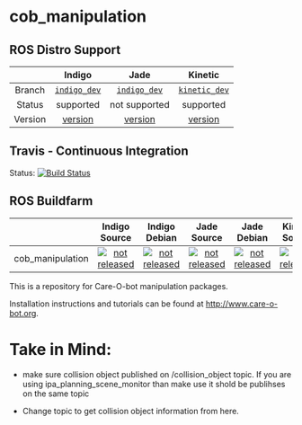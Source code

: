 cob_manipulation
===========

## ROS Distro Support

|         | Indigo | Jade | Kinetic |
|:-------:|:------:|:----:|:-------:|
| Branch  | [`indigo_dev`](https://github.com/ipa320/cob_manipulation/tree/indigo_dev) | [`indigo_dev`](https://github.com/ipa320/cob_manipulation/tree/indigo_dev) | [`kinetic_dev`](https://github.com/ipa320/cob_manipulation/tree/kinetic_dev) |
| Status  |  supported | not supported |  supported |
| Version | [version](http://repositories.ros.org/status_page/ros_indigo_default.html?q=cob_manipulation) | [version](http://repositories.ros.org/status_page/ros_jade_default.html?q=cob_manipulation) | [version](http://repositories.ros.org/status_page/ros_kinetic_default.html?q=cob_manipulation) |

## Travis - Continuous Integration

Status: [![Build Status](https://travis-ci.org/ipa320/cob_manipulation.svg?branch=kinetic_dev)](https://travis-ci.org/ipa320/cob_manipulation)

## ROS Buildfarm

|         | Indigo Source | Indigo Debian | Jade Source | Jade Debian |  Kinetic Source  |  Kinetic Debian |
|:-------:|:-------------------:|:-------------------:|:-------------------:|:-------------------:|:-------------------:|:-------------------:|
| cob_manipulation | [![not released](http://build.ros.org/buildStatus/icon?job=Isrc_uT__cob_manipulation__ubuntu_trusty__source)](http://build.ros.org/view/Isrc_uT/job/Isrc_uT__cob_manipulation__ubuntu_trusty__source/) | [![not released](http://build.ros.org/buildStatus/icon?job=Ibin_uT64__cob_manipulation__ubuntu_trusty_amd64__binary)](http://build.ros.org/view/Ibin_uT64/job/Ibin_uT64__cob_manipulation__ubuntu_trusty_amd64__binary/) | [![not released](http://build.ros.org/buildStatus/icon?job=Jsrc_uT__cob_manipulation__ubuntu_trusty__source)](http://build.ros.org/view/Jsrc_uT/job/Jsrc_uT__cob_manipulation__ubuntu_trusty__source/) | [![not released](http://build.ros.org/buildStatus/icon?job=Jbin_uT64__cob_manipulation__ubuntu_trusty_amd64__binary)](http://build.ros.org/view/Jbin_uT64/job/Jbin_uT64__cob_manipulation__ubuntu_trusty_amd64__binary/) | [![not released](http://build.ros.org/buildStatus/icon?job=Ksrc_uX__cob_manipulation__ubuntu_xenial__source)](http://build.ros.org/view/Ksrc_uX/job/Ksrc_uX__cob_manipulation__ubuntu_xenial__source/) | [![not released](http://build.ros.org/buildStatus/icon?job=Kbin_uX64__cob_manipulation__ubuntu_xenial_amd64__binary)](http://build.ros.org/view/Kbin_uX64/job/Kbin_uX64__cob_manipulation__ubuntu_xenial_amd64__binary/) |


This is a repository for Care-O-bot manipulation packages.

Installation instructions and tutorials can be found at http://www.care-o-bot.org.


# Take in Mind:
- make sure collision object published on /collision_object topic. If you are using ipa_planning_scene_monitor
    than make use it shold be publihses on the same topic

- Change topic to get collision object information from here.
